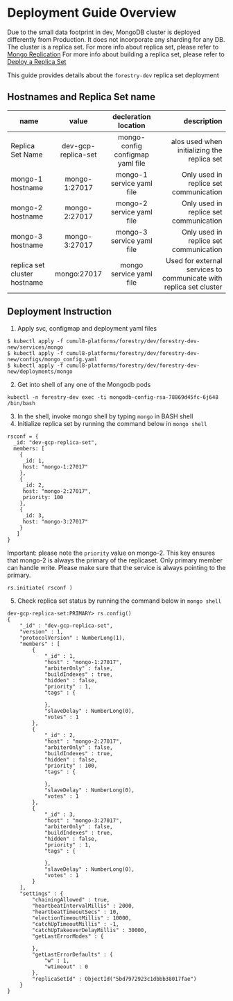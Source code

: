 # Deployment Guide Overview

Due to the small data footprint in dev, MongoDB cluster is deployed differently from Production.
It does not incorporate any sharding for any DB.  The cluster is a replica set.
For more info about replica set, please refer to [Mongo Replication](https://docs.mongodb.com/manual/replication/)
For more info about building a replica set, please refer to [Deploy a Replica Set](https://docs.mongodb.com/manual/tutorial/deploy-replica-set/)

This guide provides details about the `forestry-dev` replica set deployment 

## Hostnames and Replica Set name
| name          | value                 | decleration location   | description         |
| ------------- |:---------------------:|:----------------------:|--------------------:|            
| Replica Set Name   | dev-gcp-replica-set   | mongo-config configmap yaml file | alos used when initializing the replica set    |
| mongo-1 hostname             | mongo-1:27017         | mongo-1 service yaml file        | Only used in replice set communication |
| mongo-2 hostname             | mongo-2:27017         | mongo-2 service yaml file        | Only used in replice set communication |
| mongo-3 hostname             | mongo-3:27017         | mongo-3 service yaml file        | Only used in replice set communication |   
| replica set cluster hostname | mongo:27017         | mongo service yaml file        | Used for external services to communicate with replica set cluster |

## Deployment Instruction

1. Apply svc, configmap and deployment yaml files
```
$ kubectl apply -f cumul8-platforms/forestry/dev/forestry-dev-new/services/mongo
$ kubectl apply -f cumul8-platforms/forestry/dev/forestry-dev-new/configs/mongo_config.yaml
$ kubectl apply -f cumul8-platforms/forestry/dev/forestry-dev-new/deployments/mongo
```
2. Get into shell of any one of the Mongodb pods
```
kubectl -n forestry-dev exec -ti mongodb-config-rsa-78869d45fc-6j648 /bin/bash
```
3. In the shell, invoke mongo shell by typing `mongo` in BASH shell
4. Initialize replica set by running the command below in `mongo shell`
```
rsconf = {
  _id: "dev-gcp-replica-set",
  members: [
    {
     _id: 1,
     host: "mongo-1:27017"
    },
    {
     _id: 2,
     host: "mongo-2:27017",
	 priority: 100
    },
    {
     _id: 3,
     host: "mongo-3:27017"
    }
   ]
}
```
Important: please note the `priority` value on mongo-2.  This key ensures that mongo-2 is always the primary of the replicaset.
Only primary member can handle write. Please make sure that the service is always pointing to the primary.
 
```
rs.initiate( rsconf )
```
5. Check replica set status by running the command below in `mongo shell`
```
dev-gcp-replica-set:PRIMARY> rs.config()
{
	"_id" : "dev-gcp-replica-set",
	"version" : 1,
	"protocolVersion" : NumberLong(1),
	"members" : [
		{
			"_id" : 1,
			"host" : "mongo-1:27017",
			"arbiterOnly" : false,
			"buildIndexes" : true,
			"hidden" : false,
			"priority" : 1,
			"tags" : {
				
			},
			"slaveDelay" : NumberLong(0),
			"votes" : 1
		},
		{
			"_id" : 2,
			"host" : "mongo-2:27017",
			"arbiterOnly" : false,
			"buildIndexes" : true,
			"hidden" : false,
			"priority" : 100,
			"tags" : {
				
			},
			"slaveDelay" : NumberLong(0),
			"votes" : 1
		},
		{
			"_id" : 3,
			"host" : "mongo-3:27017",
			"arbiterOnly" : false,
			"buildIndexes" : true,
			"hidden" : false,
			"priority" : 1,
			"tags" : {
				
			},
			"slaveDelay" : NumberLong(0),
			"votes" : 1
		}
	],
	"settings" : {
		"chainingAllowed" : true,
		"heartbeatIntervalMillis" : 2000,
		"heartbeatTimeoutSecs" : 10,
		"electionTimeoutMillis" : 10000,
		"catchUpTimeoutMillis" : -1,
		"catchUpTakeoverDelayMillis" : 30000,
		"getLastErrorModes" : {
			
		},
		"getLastErrorDefaults" : {
			"w" : 1,
			"wtimeout" : 0
		},
		"replicaSetId" : ObjectId("5bd7972923c1dbbb38017fae")
	}
}
```